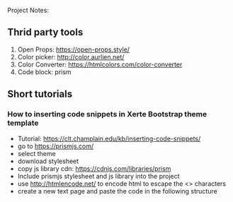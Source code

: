 Project Notes:

## Thrid party tools
1. Open Props: https://open-props.style/
2. Color picker: http://color.aurlien.net/
3. Color Converter: https://htmlcolors.com/color-converter
4. Code block: prism


## Short tutorials

### How to inserting code snippets in Xerte Bootstrap theme template 
- Tutorial: https://clt.champlain.edu/kb/inserting-code-snippets/
- go to https://prismjs.com/
- select theme
- download stylesheet
- copy js library cdn: https://cdnjs.com/libraries/prism
-  Include prismjs stylesheet and js library into the project
- use http://htmlencode.net/ to encode html to escape the <> characters
- create a new text page and paste the code in the following structure